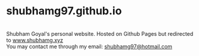 # shubhamg97.github.io

<br/> Shubham Goyal's personal website. Hosted on Github Pages but redirected to www.shubhamg.xyz
<br/> You may contact me through my email: shubhamg97@hotmail.com
